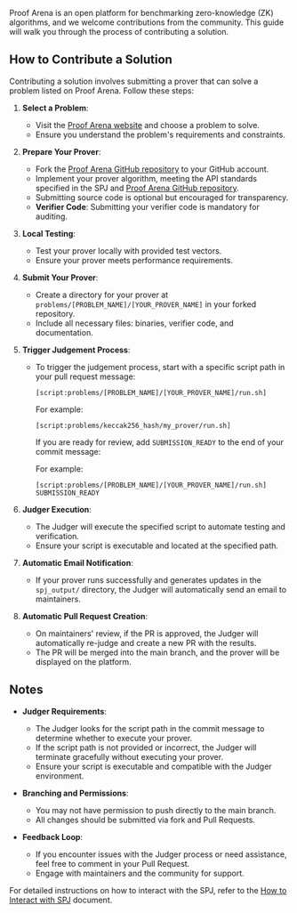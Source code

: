 Proof Arena is an open platform for benchmarking zero-knowledge (ZK) algorithms, and we welcome contributions from the community. This guide will walk you through the process of contributing a solution.

## How to Contribute a Solution

Contributing a solution involves submitting a prover that can solve a problem listed on Proof Arena. Follow these steps:

1. **Select a Problem**:

   - Visit the [Proof Arena website](https://proofarena.org) and choose a problem to solve.
   - Ensure you understand the problem's requirements and constraints.

2. **Prepare Your Prover**:

   - Fork the [Proof Arena GitHub repository](https://github.com/PolyhedraZK/proof-arena) to your GitHub account.
   - Implement your prover algorithm, meeting the API standards specified in the SPJ and [Proof Arena GitHub repository](https://github.com/PolyhedraZK/proof-arena).
   - Submitting source code is optional but encouraged for transparency.
   - **Verifier Code**: Submitting your verifier code is mandatory for auditing.

3. **Local Testing**:

   - Test your prover locally with provided test vectors.
   - Ensure your prover meets performance requirements.

4. **Submit Your Prover**:

   - Create a directory for your prover at `problems/[PROBLEM_NAME]/[YOUR_PROVER_NAME]` in your forked repository.
   - Include all necessary files: binaries, verifier code, and documentation.

5. **Trigger Judgement Process**:

   - To trigger the judgement process, start with a specific script path in your pull request message:

     ```
     [script:problems/[PROBLEM_NAME]/[YOUR_PROVER_NAME]/run.sh]
     ```

     For example:

     ```
     [script:problems/keccak256_hash/my_prover/run.sh]
     ```

     If you are ready for review, add `SUBMISSION_READY` to the end of your commit message:

     For example:

     ```
     [script:problems/[PROBLEM_NAME]/[YOUR_PROVER_NAME]/run.sh] SUBMISSION_READY
     ```

6. **Judger Execution**:

   - The Judger will execute the specified script to automate testing and verification.
   - Ensure your script is executable and located at the specified path.

7. **Automatic Email Notification**:

   - If your prover runs successfully and generates updates in the `spj_output/` directory, the Judger will automatically send an email to maintainers.

8. **Automatic Pull Request Creation**:

   - On maintainers' review, if the PR is approved, the Judger will automatically re-judge and create a new PR with the results.
   - The PR will be merged into the main branch, and the prover will be displayed on the platform.

## Notes

- **Judger Requirements**:

  - The Judger looks for the script path in the commit message to determine whether to execute your prover.
  - If the script path is not provided or incorrect, the Judger will terminate gracefully without executing your prover.
  - Ensure your script is executable and compatible with the Judger environment.

- **Branching and Permissions**:

  - You may not have permission to push directly to the main branch.
  - All changes should be submitted via fork and Pull Requests.

- **Feedback Loop**:

  - If you encounter issues with the Judger process or need assistance, feel free to comment in your Pull Request.
  - Engage with maintainers and the community for support.

For detailed instructions on how to interact with the SPJ, refer to the [How to Interact with SPJ](https://github.com/PolyhedraZK/proof-arena/blob/main/docs/how_to_interact_with_SPJ.md) document.
